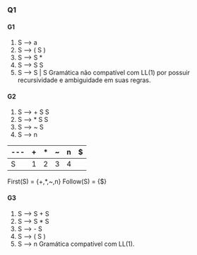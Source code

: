 ### Q1

#### G1
1. S ⟶ a
2. S ⟶ ( S )
3. S ⟶ S *
4. S ⟶ S S 
5. S ⟶ S | S
Gramática não compatível com LL(1) por possuir recursividade e ambiguidade em suas regras.

#### G2
1.  S ⟶ + S S
2.  S ⟶ * S S
3.  S ⟶ ~ S
4.  S ⟶ n

--- | + | * | ~ | n | $ 
--- | - | - | - | - | - 
 S  | 1 | 2 | 3 | 4 | 

First(S) = {+,*,~,n}
Follow(S) = {$}

#### G3
1. S ⟶ S + S
2. S ⟶ S * S
3. S ⟶ - S
4. S ⟶ ( S ) 
5. S ⟶ n
Gramática compatível com LL(1).
